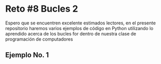 # Reto #8 Bucles 2
Espero que se encuentren excelente estimados lectores, en el presente repositorio haremos varios ejemplos de código en Python utilizando lo aprendido acerca de los bucles for dentro de nuestra clase de programación de computadores

## Ejemplo No. 1
